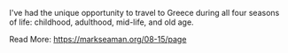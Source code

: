 I've had the unique opportunity to travel to Greece during all four seasons of life: childhood, adulthood, mid-life, and
old age.

Read More: https://markseaman.org/08-15/page

